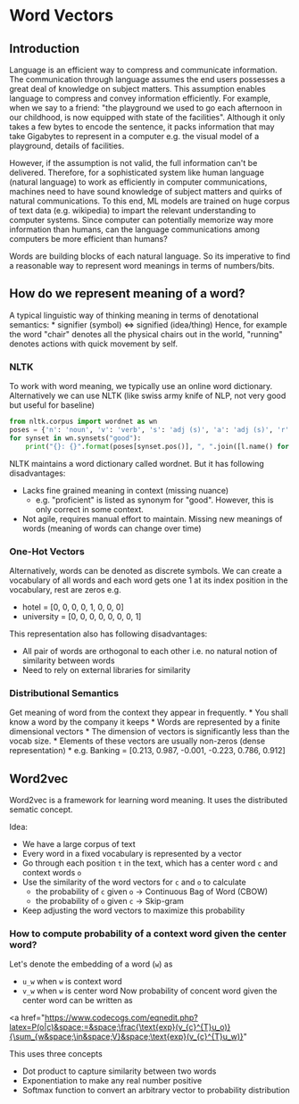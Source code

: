 # Word Vectors
## Introduction
Language is an efficient way to compress and communicate information. The communication through language assumes the end users possesses a great deal of knowledge on subject matters. This assumption enables language to compress and convey information efficiently. For example, when we say to a friend: "the playground we used to go each afternoon in our childhood, is now equipped with state of the facilities". Although it only takes a few bytes to encode the sentence, it packs information that may take Gigabytes to represent in a computer e.g. the visual model of a playground, details of facilities. 

However, if the assumption is not valid, the full information can't be delivered. Therefore, for a sophisticated system like human language (natural language) to work as efficiently in computer communications, machines need to have sound knowledge of subject matters and quirks of natural communications. To this end, ML models are trained on huge corpus of text data (e.g. wikipedia) to impart the relevant understanding to computer systems. Since computer can potentially memorize way more information than humans, can the language communications among computers be more efficient than humans?

Words are building blocks of each natural language. So its imperative to find a reasonable way to represent word meanings in terms of numbers/bits.

## How do we represent meaning of a word?
A typical linguistic way of thinking meaning in terms of denotational semantics:
    * signifier (symbol) <=> signified (idea/thing)
Hence, for example the word "chair" denotes all the physical chairs out in the world, "running" denotes actions with quick movement by self. 

### NLTK
To work with word meaning, we typically use an online word dictionary. Alternatively we can use NLTK (like swiss army knife of NLP, not very good but useful for baseline)

```python
from nltk.corpus import wordnet as wn
poses = {'n': 'noun', 'v': 'verb', 's': 'adj (s)', 'a': 'adj (s)', 'r': 'adv'}
for synset in wn.synsets("good"):
    print("{}: {}".format(poses[synset.pos()], ", ".join([l.name() for l in synset.lemmas()])))
```
NLTK maintains a word dictionary called wordnet. But it has following disadvantages:
* Lacks fine grained meaning in context (missing nuance) 
    * e.g. "proficient" is listed as synonym for "good". However, this is only correct in some context.
* Not agile, requires manual effort to maintain. Missing new meanings of words (meaning of words can change over time)

### One-Hot Vectors
Alternatively, words can be denoted as discrete symbols. We can create a vocabulary of all words and each word gets one 1 at its index position in the vocabulary, rest are zeros e.g. 
* hotel = [0, 0, 0, 0, 1, 0, 0, 0]
* university = [0, 0, 0, 0, 0, 0, 0, 1]

This representation also has following disadvantages:
* All pair of words are orthogonal to each other i.e. no natural notion of similarity between words
* Need to rely on external libraries for similarity

### Distributional Semantics
Get meaning of word from the context they appear in frequently. 
    * You shall know a word by the company it keeps
    * Words are represented by a finite dimensional vectors
    * The dimension of vectors is significantly less than the vocab size.
    * Elements of these vectors are usually non-zeros (dense representation)
    * e.g. Banking = [0.213, 0.987, -0.001, -0.223, 0.786, 0.912]

## Word2vec
Word2vec is a framework for learning word meaning. It uses the distributed sematic concept. 

Idea:
* We have a large corpus of text
* Every word in a fixed vocabulary is represented by a vector
* Go through each position `t` in the text, which has a center word `c` and context words `o`
* Use the similarity of the word vectors for `c` and `o` to calculate 
    * the probability of `c` given `o` -> Continuous Bag of Word (CBOW)
    * the probability of `o` given `c` -> Skip-gram 
* Keep adjusting the word vectors to maximize this probability

### How to compute probability of a context word given the center word?
Let's denote the embedding of a word (`w`) as
* `u_w` when `w` is context word
* `v_w` when `w` is center word
Now probability of concent word given the center word can be written as

<a href="https://www.codecogs.com/eqnedit.php?latex=P(o|c)&space;=&space;\frac{\text{exp}(v_{c}^{T}u_o)}{\sum_{w&space;\in&space;V}&space;\text{exp}(v_{c}^{T}u_w)}"

This uses three concepts
* Dot product to capture similarity between two words 
* Exponentiation to make any real number positive
* Softmax function to convert an arbitrary vector to probability distribution 

